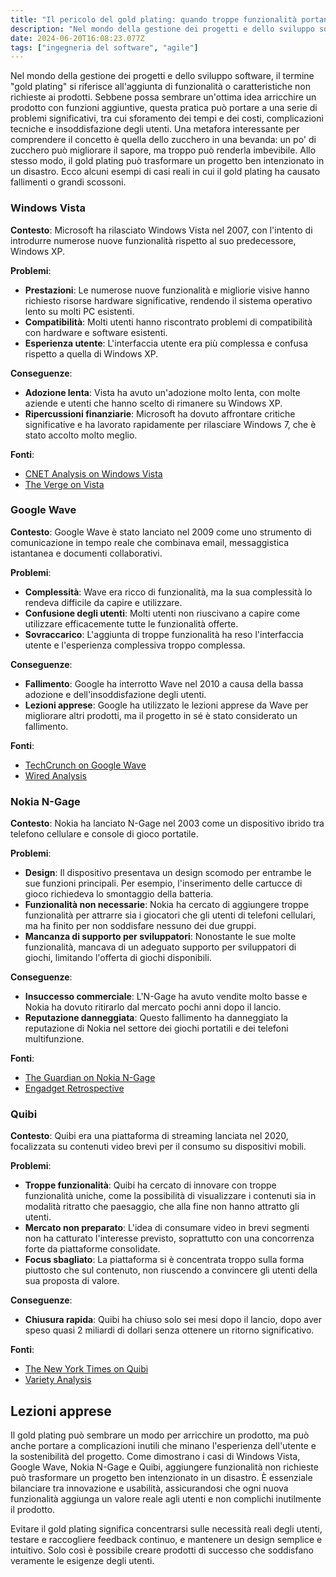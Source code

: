 ```yaml
---
title: "Il pericolo del gold plating: quando troppe funzionalità portano al fallimento"
description: "Nel mondo della gestione dei progetti e dello sviluppo software, il termine gold plating si riferisce all'aggiunta di funzionalità o caratteristiche non richieste ai prodotti."
date: 2024-06-20T16:08:23.077Z
tags: ["ingegneria del software", "agile"]
---
```


Nel mondo della gestione dei progetti e dello sviluppo software, il termine "gold plating" si riferisce all'aggiunta di funzionalità o caratteristiche non richieste ai prodotti. Sebbene possa sembrare un'ottima idea arricchire un prodotto con funzioni aggiuntive, questa pratica può portare a una serie di problemi significativi, tra cui sforamento dei tempi e dei costi, complicazioni tecniche e insoddisfazione degli utenti. Una metafora interessante per comprendere il concetto è quella dello zucchero in una bevanda: un po' di zucchero può migliorare il sapore, ma troppo può renderla imbevibile. Allo stesso modo, il gold plating può trasformare un progetto ben intenzionato in un disastro. Ecco alcuni esempi di casi reali in cui il gold plating ha causato fallimenti o grandi scossoni.

### Windows Vista

**Contesto**: Microsoft ha rilasciato Windows Vista nel 2007, con l'intento di introdurre numerose nuove funzionalità rispetto al suo predecessore, Windows XP.

**Problemi**:
- **Prestazioni**: Le numerose nuove funzionalità e migliorie visive hanno richiesto risorse hardware significative, rendendo il sistema operativo lento su molti PC esistenti.
- **Compatibilità**: Molti utenti hanno riscontrato problemi di compatibilità con hardware e software esistenti.
- **Esperienza utente**: L'interfaccia utente era più complessa e confusa rispetto a quella di Windows XP.

**Conseguenze**:
- **Adozione lenta**: Vista ha avuto un'adozione molto lenta, con molte aziende e utenti che hanno scelto di rimanere su Windows XP.
- **Ripercussioni finanziarie**: Microsoft ha dovuto affrontare critiche significative e ha lavorato rapidamente per rilasciare Windows 7, che è stato accolto molto meglio.

**Fonti**:
- [CNET Analysis on Windows Vista](https://www.cnet.com/tech/computing/why-windows-vista-failed/)
- [The Verge on Vista](https://www.theverge.com/2017/1/30/14438362/microsoft-windows-vista-10-years-later)

### Google Wave

**Contesto**: Google Wave è stato lanciato nel 2009 come uno strumento di comunicazione in tempo reale che combinava email, messaggistica istantanea e documenti collaborativi.

**Problemi**:
- **Complessità**: Wave era ricco di funzionalità, ma la sua complessità lo rendeva difficile da capire e utilizzare.
- **Confusione degli utenti**: Molti utenti non riuscivano a capire come utilizzare efficacemente tutte le funzionalità offerte.
- **Sovraccarico**: L'aggiunta di troppe funzionalità ha reso l'interfaccia utente e l'esperienza complessiva troppo complessa.

**Conseguenze**:
- **Fallimento**: Google ha interrotto Wave nel 2010 a causa della bassa adozione e dell'insoddisfazione degli utenti.
- **Lezioni apprese**: Google ha utilizzato le lezioni apprese da Wave per migliorare altri prodotti, ma il progetto in sé è stato considerato un fallimento.

**Fonti**:
- [TechCrunch on Google Wave](https://techcrunch.com/2010/08/04/google-wave-rip/)
- [Wired Analysis](https://www.wired.com/2010/08/why-google-wave-failed/)

### Nokia N-Gage

**Contesto**: Nokia ha lanciato N-Gage nel 2003 come un dispositivo ibrido tra telefono cellulare e console di gioco portatile.

**Problemi**:
- **Design**: Il dispositivo presentava un design scomodo per entrambe le sue funzioni principali. Per esempio, l'inserimento delle cartucce di gioco richiedeva lo smontaggio della batteria.
- **Funzionalità non necessarie**: Nokia ha cercato di aggiungere troppe funzionalità per attrarre sia i giocatori che gli utenti di telefoni cellulari, ma ha finito per non soddisfare nessuno dei due gruppi.
- **Mancanza di supporto per sviluppatori**: Nonostante le sue molte funzionalità, mancava di un adeguato supporto per sviluppatori di giochi, limitando l'offerta di giochi disponibili.

**Conseguenze**:
- **Insuccesso commerciale**: L'N-Gage ha avuto vendite molto basse e Nokia ha dovuto ritirarlo dal mercato pochi anni dopo il lancio.
- **Reputazione danneggiata**: Questo fallimento ha danneggiato la reputazione di Nokia nel settore dei giochi portatili e dei telefoni multifunzione.

**Fonti**:
- [The Guardian on Nokia N-Gage](https://www.theguardian.com/technology/2003/oct/07/money.mobilephones)
- [Engadget Retrospective](https://www.engadget.com/2013-10-07-nokia-n-gage.html)

### Quibi

**Contesto**: Quibi era una piattaforma di streaming lanciata nel 2020, focalizzata su contenuti video brevi per il consumo su dispositivi mobili.

**Problemi**:
- **Troppe funzionalità**: Quibi ha cercato di innovare con troppe funzionalità uniche, come la possibilità di visualizzare i contenuti sia in modalità ritratto che paesaggio, che alla fine non hanno attratto gli utenti.
- **Mercato non preparato**: L'idea di consumare video in brevi segmenti non ha catturato l'interesse previsto, soprattutto con una concorrenza forte da piattaforme consolidate.
- **Focus sbagliato**: La piattaforma si è concentrata troppo sulla forma piuttosto che sul contenuto, non riuscendo a convincere gli utenti della sua proposta di valore.

**Conseguenze**:
- **Chiusura rapida**: Quibi ha chiuso solo sei mesi dopo il lancio, dopo aver speso quasi 2 miliardi di dollari senza ottenere un ritorno significativo.

**Fonti**:
- [The New York Times on Quibi](https://www.nytimes.com/2020/10/21/business/media/quibi-shutting-down.html)
- [Variety Analysis](https://variety.com/2020/digital/news/quibi-failure-reasons-1234812645/)

## Lezioni apprese

Il gold plating può sembrare un modo per arricchire un prodotto, ma può anche portare a complicazioni inutili che minano l'esperienza dell'utente e la sostenibilità del progetto. Come dimostrano i casi di Windows Vista, Google Wave, Nokia N-Gage e Quibi, aggiungere funzionalità non richieste può trasformare un progetto ben intenzionato in un disastro. È essenziale bilanciare tra innovazione e usabilità, assicurandosi che ogni nuova funzionalità aggiunga un valore reale agli utenti e non complichi inutilmente il prodotto.

Evitare il gold plating significa concentrarsi sulle necessità reali degli utenti, testare e raccogliere feedback continuo, e mantenere un design semplice e intuitivo. Solo così è possibile creare prodotti di successo che soddisfano veramente le esigenze degli utenti.
